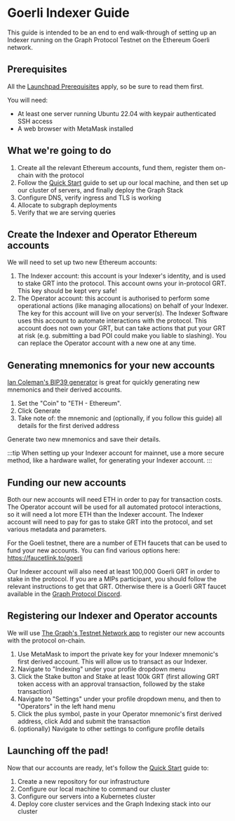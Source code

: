 ---
---
# Goerli Indexer Guide

This guide is intended to be an end to end walk-through of setting up an Indexer running on the Graph Protocol Testnet on the Ethereum Goerli network.

## Prerequisites

All the [Launchpad Prerequisites](../prerequisites) apply, so be sure to read them first.

You will need:
- At least one server running Ubuntu 22.04 with keypair authenticated SSH access
- A web browser with MetaMask installed

## What we're going to do

1. Create all the relevant Ethereum accounts, fund them, register them on-chain with the protocol
1. Follow the [Quick Start](../quick-start) guide to set up our local machine, and then set up our cluster of servers, and finally deploy the Graph Stack
1. Configure DNS, verify ingress and TLS is working
1. Allocate to subgraph deployments
1. Verify that we are serving queries

## Create the Indexer and Operator Ethereum accounts

We will need to set up two new Ethereum accounts:

1. The Indexer account: this account is your Indexer's identity, and is used to stake GRT into the protocol. This account owns your in-protocol GRT. This key should be kept very safe!
1. The Operator account: this account is authorised to perform some operational actions (like managing allocations) on behalf of your Indexer. The key for this account will live on your server(s). The Indexer Software uses this account to automate interactions with the protocol. This account does not own your GRT, but can take actions that put your GRT at risk (e.g. submitting a bad POI could make you liable to slashing). You can replace the Operator account with a new one at any time.

## Generating mnemonics for your new accounts

[Ian Coleman's BIP39 generator](https://iancoleman.io/bip39/) is great for quickly generating new mnemonics and their derived accounts.

1. Set the "Coin" to "ETH - Ethereum".
1. Click Generate
1. Take note of: the mnemonic and (optionally, if you follow this guide) all details for the first derived address

Generate two new mnemonics and save their details.

:::tip
When setting up your Indexer account for mainnet, use a more secure method, like a hardware wallet, for generating your Indexer account.
:::

## Funding our new accounts

Both our new accounts will need ETH in order to pay for transaction costs. The Operator account will be used for all automated protocol interactions, so it will need a lot more ETH than the Indexer account. The Indexer account will need to pay for gas to stake GRT into the protocol, and set various metadata and parameters.

For the Goeli testnet, there are a number of ETH faucets that can be used to fund your new accounts. You can find various options here: https://faucetlink.to/goerli

Our Indexer account will also need at least 100,000 Goerli GRT in order to stake in the protocol. If you are a MIPs participant, you should follow the relevant instructions to get that GRT. Otherwise there is a Goerli GRT faucet available in the [Graph Protocol Discord](https://thegraph.com/discord).

## Registering our Indexer and Operator accounts

We will use [The Graph's Testnet Network app](https://testnet.thegraph.com) to register our new accounts with the protocol on-chain.

1. Use MetaMask to import the private key for your Indexer mnemonic's first derived account. This will allow us to transact as our Indexer.
1. Navigate to "Indexing" under your profile dropdown menu
1. Click the Stake button and Stake at least 100k GRT (first allowing GRT token access with an approval transaction, followed by the stake transaction)
1. Navigate to "Settings" under your profile dropdown menu, and then to "Operators" in the left hand menu
1. Click the plus symbol, paste in your Operator mnemonic's first derived address, click Add and submit the transaction
1. (optionally) Navigate to other settings to configure profile details

## Launching off the pad!

Now that our accounts are ready, let's follow the [Quick Start](../quick-start) guide to:

1. Create a new repository for our infrastructure
1. Configure our local machine to command our cluster
1. Configure our servers into a Kubernetes cluster
1. Deploy core cluster services and the Graph Indexing stack into our cluster

